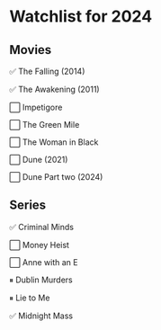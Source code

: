 # Watchlist for 2024

## Movies

&#x2705; The Falling (2014)

&#x2705; The Awakening (2011)

&#x2B1C; Impetigore 

&#x2B1C; The Green Mile

&#x2B1C; The Woman in Black

&#x2B1C; Dune (2021)

&#x2B1C; Dune Part two (2024)

## Series

&#x2705; Criminal Minds

&#x2B1C; Money Heist

&#x2B1C; Anne with an E

&#x23F8; Dublin Murders 

&#x23F8; Lie to Me

&#x2705; Midnight Mass